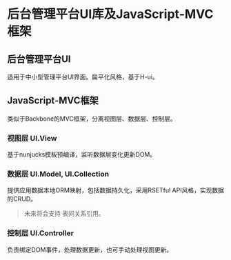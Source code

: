 # 后台管理平台UI库及JavaScript-MVC框架

## 后台管理平台UI
适用于中小型管理平台UI界面。扁平化风格，基于H-ui。

## JavaScript-MVC框架

类似于Backbone的MVC框架，分离视图层、数据层、控制层。

### 视图层 UI.View
基于nunjucks模板预编译，监听数据层变化更新DOM。

### 数据层 UI.Model, UI.Collection
提供应用数据本地ORM映射，包括数据持久化，采用RSETful API风格，实现数据的CRUD。

> 未来将会支持 表间关系引用。

### 控制层 UI.Controller
负责绑定DOM事件，处理数据更新，也可手动处理视图更新。